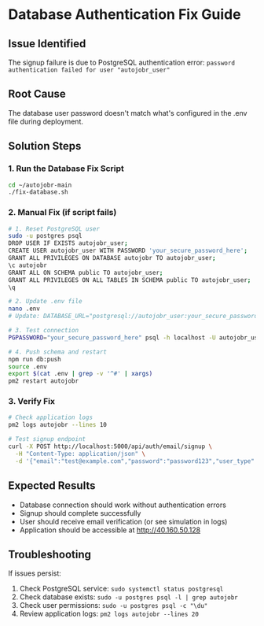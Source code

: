 # Database Authentication Fix Guide

## Issue Identified
The signup failure is due to PostgreSQL authentication error: `password authentication failed for user "autojobr_user"`

## Root Cause
The database user password doesn't match what's configured in the .env file during deployment.

## Solution Steps

### 1. Run the Database Fix Script
```bash
cd ~/autojobr-main
./fix-database.sh
```

### 2. Manual Fix (if script fails)
```bash
# 1. Reset PostgreSQL user
sudo -u postgres psql
DROP USER IF EXISTS autojobr_user;
CREATE USER autojobr_user WITH PASSWORD 'your_secure_password_here';
GRANT ALL PRIVILEGES ON DATABASE autojobr TO autojobr_user;
\c autojobr
GRANT ALL ON SCHEMA public TO autojobr_user;
GRANT ALL PRIVILEGES ON ALL TABLES IN SCHEMA public TO autojobr_user;
\q

# 2. Update .env file
nano .env
# Update: DATABASE_URL="postgresql://autojobr_user:your_secure_password_here@localhost:5432/autojobr"

# 3. Test connection
PGPASSWORD="your_secure_password_here" psql -h localhost -U autojobr_user -d autojobr -c "SELECT 1;"

# 4. Push schema and restart
npm run db:push
source .env
export $(cat .env | grep -v '^#' | xargs)
pm2 restart autojobr
```

### 3. Verify Fix
```bash
# Check application logs
pm2 logs autojobr --lines 10

# Test signup endpoint
curl -X POST http://localhost:5000/api/auth/email/signup \
  -H "Content-Type: application/json" \
  -d '{"email":"test@example.com","password":"password123","user_type":"job_seeker"}'
```

## Expected Results
- Database connection should work without authentication errors
- Signup should complete successfully
- User should receive email verification (or see simulation in logs)
- Application should be accessible at http://40.160.50.128

## Troubleshooting
If issues persist:
1. Check PostgreSQL service: `sudo systemctl status postgresql`
2. Check database exists: `sudo -u postgres psql -l | grep autojobr`
3. Check user permissions: `sudo -u postgres psql -c "\du"`
4. Review application logs: `pm2 logs autojobr --lines 20`